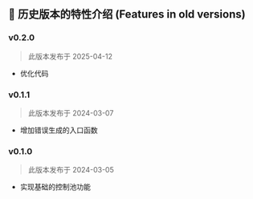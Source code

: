 ## 📜 历史版本的特性介绍 (Features in old versions)

### v0.2.0

> 此版本发布于 2025-04-12

* 优化代码

### v0.1.1

> 此版本发布于 2024-03-07

* 增加错误生成的入口函数

### v0.1.0

> 此版本发布于 2024-03-05

* 实现基础的控制池功能